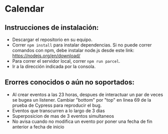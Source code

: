 # Calendar

## Instrucciones de instalación:

- Descargar el repositorio en su equipo.
- Correr ```npm install``` para instalar dependencias. Si no puede correr comandos con npm, debe instalar node.js desde este link: https://nodejs.org/en/download/
- Para correr el servidor local, correr ```npm run parcel```.
- Ir a la dirección indicada por la consola.

## Erorres conocidos o aún no soportados:
- Al crear eventos a las 23 horas, despues de interactuar un par de veces se bugea un listener. Cambiar "bottom" por "top" en linea 69 de la prueba de Cypress para reproducir el bug.
- Eventos que transcurren a lo largo de 3 dias
- Superposicion de mas de 3 eventos simultaneos
- No avisa cuando no modifica un evento por poner una fecha de fin anterior a fecha de inicio

